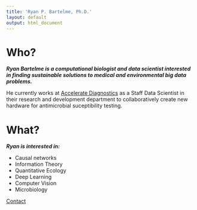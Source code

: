 ```yaml
---
title: 'Ryan P. Bartelme, Ph.D.'
layout: default
output: html_document
---
```


# Who?

***Ryan Bartelme is a computational biologist and data scientist interested in finding sustainable solutions to medical and environmental big data problems.***

He currently works at [Accelerate Diagnostics](https://acceleratediagnostics.com/) as a Staff Data Scientist in their research and development department to collaboratively create new hardware for antimicrobial suceptibility testing.

# What?

***Ryan is interested in:***

- Causal networks
- Information Theory
- Quantitative Ecology
- Deep Learning
- Computer Vision
- Microbiology

[Contact](https://rbartelme.github.io/contact.html)
